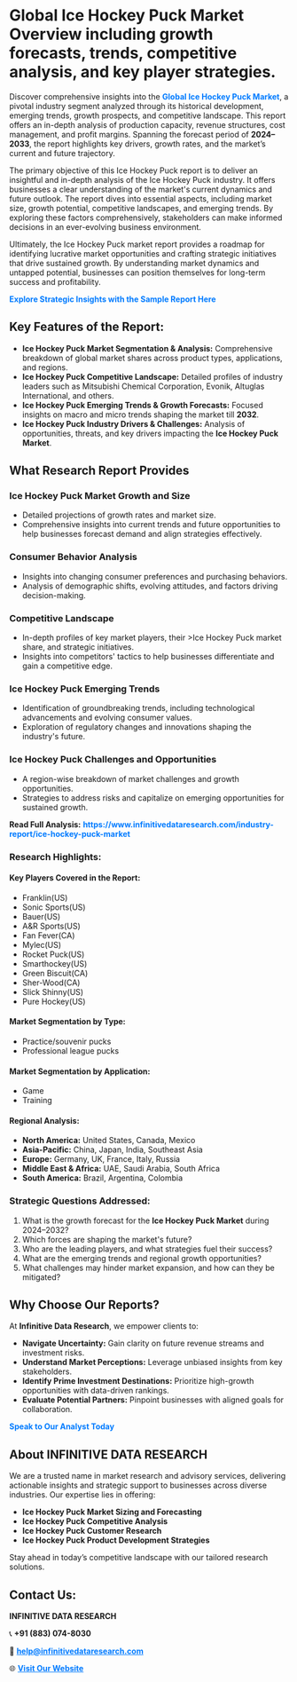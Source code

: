 <h1>Global Ice Hockey Puck Market Overview including growth forecasts, trends, competitive analysis, and key player strategies.</h1>
<p>
Discover comprehensive insights into the 
<a href="https://www.infinitivedataresearch.com/industry-report/ice-hockey-puck-market" rel="dofollow" style="color: #007BFF; text-decoration: none;"><strong>Global Ice Hockey Puck Market</strong></a>, a pivotal industry segment analyzed through its historical development, emerging trends, growth prospects, and competitive landscape. This report offers an in-depth analysis of production capacity, revenue structures, cost management, and profit margins. Spanning the forecast period of <strong>2024–2033</strong>, the report highlights key drivers, growth rates, and the market’s current and future trajectory.
</p>
<p>
The primary objective of this Ice Hockey Puck report is to deliver an insightful and in-depth analysis of the Ice Hockey Puck industry. It offers businesses a clear understanding of the market's current dynamics and future outlook. The report dives into essential aspects, including market size, growth potential, competitive landscapes, and emerging trends. By exploring these factors comprehensively, stakeholders can make informed decisions in an ever-evolving business environment.
</p>
<p>
Ultimately, the Ice Hockey Puck market report provides a roadmap for identifying lucrative market opportunities and crafting strategic initiatives that drive sustained growth. By understanding market dynamics and untapped potential, businesses can position themselves for long-term success and profitability.
</p>
<p>
<a href="https://www.infinitivedataresearch.com/request-sample/reportId=105935" style="color: #007BFF; text-decoration: none;"><strong>Explore Strategic Insights with the Sample Report Here</strong></a>
</p>

<h2>Key Features of the Report:</h2>
<ul>
<li><strong>Ice Hockey Puck Market Segmentation & Analysis:</strong> Comprehensive breakdown of global market shares across product types, applications, and regions.</li>
<li><strong>Ice Hockey Puck Competitive Landscape:</strong> Detailed profiles of industry leaders such as Mitsubishi Chemical Corporation, Evonik, Altuglas International, and others.</li>
<li><strong>Ice Hockey Puck Emerging Trends & Growth Forecasts:</strong> Focused insights on macro and micro trends shaping the market till <strong>2032</strong>.</li>
<li><strong>Ice Hockey Puck Industry Drivers & Challenges:</strong> Analysis of opportunities, threats, and key drivers impacting the <strong>Ice Hockey Puck Market</strong>.</li>
</ul>

<h2>What Research Report Provides</h2>
<h3>Ice Hockey Puck Market Growth and Size</h3>
<ul>
<li>Detailed projections of growth rates and market size.</li>
<li>Comprehensive insights into current trends and future opportunities to help businesses forecast demand and align strategies effectively.</li>
</ul>

<h3>Consumer Behavior Analysis</h3>
<ul>
<li>Insights into changing consumer preferences and purchasing behaviors.</li>
<li>Analysis of demographic shifts, evolving attitudes, and factors driving decision-making.</li>
</ul>

<h3>Competitive Landscape</h3>
<ul>
<li>In-depth profiles of key market players, their >Ice Hockey Puck market share, and strategic initiatives.</li>
<li>Insights into competitors' tactics to help businesses differentiate and gain a competitive edge.</li>
</ul>

<h3>Ice Hockey Puck Emerging Trends</h3>
<ul>
<li>Identification of groundbreaking trends, including technological advancements and evolving consumer values.</li>
<li>Exploration of regulatory changes and innovations shaping the industry's future.</li>
</ul>

<h3>Ice Hockey Puck Challenges and Opportunities</h3>
<ul>
<li>A region-wise breakdown of market challenges and growth opportunities.</li>
<li>Strategies to address risks and capitalize on emerging opportunities for sustained growth.</li>
</ul>
<p><strong>Read Full Analysis:</strong> <a href="https://www.infinitivedataresearch.com/industry-report/ice-hockey-puck-market" rel="dofollow" style="color: #007BFF; text-decoration: none;"><strong>https://www.infinitivedataresearch.com/industry-report/ice-hockey-puck-market</strong></a></p>
<h3>Research Highlights:</h3>
<h4>Key Players Covered in the Report:</h4>
<ul><li>Franklin(US)</li><li>Sonic Sports(US)</li><li>Bauer(US)</li><li>A&amp;R Sports(US)</li><li>Fan Fever(CA)</li><li>Mylec(US)</li><li>Rocket Puck(US)</li><li>Smarthockey(US)</li><li>Green Biscuit(CA)</li><li>Sher-Wood(CA)</li><li>Slick Shinny(US)</li><li>Pure Hockey(US)</li></ul>
<h4>Market Segmentation by Type:</h4>
<ul><li>Practice/souvenir pucks</li><li>Professional league pucks</li></ul>
<h4>Market Segmentation by Application:</h4>
<ul><li>Game</li><li>Training</li></ul>

<h4>Regional Analysis:</h4>
<ul>
<li><strong>North America:</strong> United States, Canada, Mexico</li>
<li><strong>Asia-Pacific:</strong> China, Japan, India, Southeast Asia</li>
<li><strong>Europe:</strong> Germany, UK, France, Italy, Russia</li>
<li><strong>Middle East & Africa:</strong> UAE, Saudi Arabia, South Africa</li>
<li><strong>South America:</strong> Brazil, Argentina, Colombia</li>
</ul>

<h3>Strategic Questions Addressed:</h3>
<ol>
<li>What is the growth forecast for the <strong>Ice Hockey Puck Market</strong> during 2024–2032?</li>
<li>Which forces are shaping the market's future?</li>
<li>Who are the leading players, and what strategies fuel their success?</li>
<li>What are the emerging trends and regional growth opportunities?</li>
<li>What challenges may hinder market expansion, and how can they be mitigated?</li>
</ol>

<h2>Why Choose Our Reports?</h2>
<p>At <strong>Infinitive Data Research</strong>, we empower clients to:</p>
<ul>
<li><strong>Navigate Uncertainty:</strong> Gain clarity on future revenue streams and investment risks.</li>
<li><strong>Understand Market Perceptions:</strong> Leverage unbiased insights from key stakeholders.</li>
<li><strong>Identify Prime Investment Destinations:</strong> Prioritize high-growth opportunities with data-driven rankings.</li>
<li><strong>Evaluate Potential Partners:</strong> Pinpoint businesses with aligned goals for collaboration.</li>
</ul>
<p><a href="https://www.infinitivedataresearch.com/industry-report/ice-hockey-puck-market" rel="dofollow" style="color: #007BFF; text-decoration: none;"><strong>Speak to Our Analyst Today</strong></a></p>

<h2>About INFINITIVE DATA RESEARCH</h2>
<p>We are a trusted name in market research and advisory services, delivering actionable insights and strategic support to businesses across diverse industries. Our expertise lies in offering:</p>
<ul>
<li><strong>Ice Hockey Puck Market Sizing and Forecasting</strong></li>
<li><strong>Ice Hockey Puck Competitive Analysis</strong></li>
<li><strong>Ice Hockey Puck Customer Research</strong></li>
<li><strong>Ice Hockey Puck Product Development Strategies</strong></li>
</ul>
<p>Stay ahead in today’s competitive landscape with our tailored research solutions.</p>

<h2>Contact Us:</h2>
<p><strong>INFINITIVE DATA RESEARCH</strong></p>
<p>📞 <strong>+91 (883) 074-8030</strong></p>
<p>📧 <strong><a href="mailto:help@infinitivedataresearch.com" style="color: #007BFF;">help@infinitivedataresearch.com</a></strong></p>
<p>🌐 <strong><a href="https://www.infinitivedataresearch.com" rel="dofollow" style="color: #007BFF;">Visit Our Website</a></strong></p>